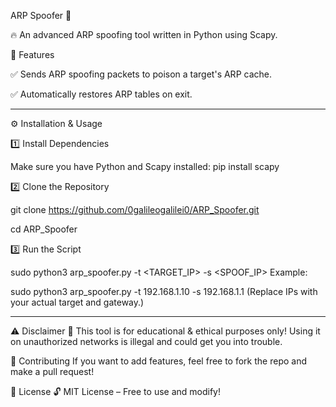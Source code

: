 ARP Spoofer 🚀




🔥 An advanced ARP spoofing tool written in Python using Scapy.



📌 Features


✅ Sends ARP spoofing packets to poison a target's ARP cache.


✅ Automatically restores ARP tables on exit.


----------------------------------------------------------

⚙️ Installation & Usage


1️⃣ Install Dependencies


Make sure you have Python and Scapy installed:
pip install scapy



2️⃣ Clone the Repository

git clone https://github.com/0galileogalilei0/ARP_Spoofer.git


cd ARP_Spoofer



3️⃣ Run the Script

sudo python3 arp_spoofer.py -t <TARGET_IP> -s <SPOOF_IP>
Example:


sudo python3 arp_spoofer.py -t 192.168.1.10 -s 192.168.1.1
(Replace IPs with your actual target and gateway.)




-------------------------------------------------------


⚠️ Disclaimer
📢 This tool is for educational & ethical purposes only!
Using it on unauthorized networks is illegal and could get you into trouble.

🤝 Contributing
If you want to add features, feel free to fork the repo and make a pull request!

📜 License
🔓 MIT License – Free to use and modify!

